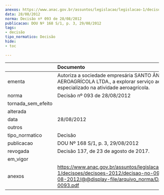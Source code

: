 ```yaml
---
anexos: https://www.anac.gov.br/assuntos/legislacao/legislacao-1/decisoes/decisoes-2012/decisao-no-093-de-28-08-2012/@@display-file/arquivo_norma/DA2012-0093.pdf
data: 28/08/2012
norma: Decisão nº 093 de 28/08/2012
publicacao: DOU Nº 168 S/1, p. 3, 29/08/2012
tags:
- decisão
tipo_normatico: Decisão
hide: 
- toc 
 
---
```


|                    | Documento                                                                                                                                                 |
|:-------------------|:----------------------------------------------------------------------------------------------------------------------------------------------------------|
| ementa             | Autoriza a sociedade empresária SANTO ÂNGELO AEROAGRÍCOLA LTDA., a explorar serviço aéreo público especializado na atividade aeroagrícola.                |
| norma              | Decisão nº 093 de 28/08/2012                                                                                                                              |
| tornada_sem_efeito |                                                                                                                                                           |
| alterada           |                                                                                                                                                           |
| data               | 28/08/2012                                                                                                                                                |
| outros             |                                                                                                                                                           |
| tipo_normatico     | Decisão                                                                                                                                                   |
| publicacao         | DOU Nº 168 S/1, p. 3, 29/08/2012                                                                                                                          |
| revogada           | Decisão 137, de 23 de agosto de 2017.                                                                                                                     |
| em_vigor           |                                                                                                                                                           |
| anexos             | https://www.anac.gov.br/assuntos/legislacao/legislacao-1/decisoes/decisoes-2012/decisao-no-093-de-28-08-2012/@@display-file/arquivo_norma/DA2012-0093.pdf |